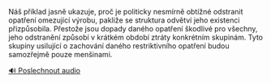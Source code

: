 
Náš příklad jasně ukazuje, proč je politicky nesmírně obtížné odstranit opatření omezující výrobu, pakliže se struktura odvětví jeho existenci přizpůsobila. Přestože jsou dopady daného opatření škodlivé pro všechny, jeho odstranění způsobí v krátkém období ztráty konkrétním skupinám. Tyto skupiny usilující o zachování daného restriktivního opatření budou samozřejmě pouze menšinami.

[🔊 Poslechnout audio](/data/7-paragraphs/audio/chapter_147/para_002-N-pklad-jasn-ukazuje-pro-je-politicky-nesm.mp3)
